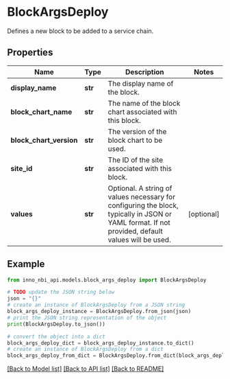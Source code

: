 # BlockArgsDeploy

Defines a new block to be added to a service chain.

## Properties

Name | Type | Description | Notes
------------ | ------------- | ------------- | -------------
**display_name** | **str** | The display name of the block. | 
**block_chart_name** | **str** | The name of the block chart associated with this block. | 
**block_chart_version** | **str** | The version of the block chart to be used. | 
**site_id** | **str** | The ID of the site associated with this block. | 
**values** | **str** | Optional. A string of values necessary for configuring the block, typically in JSON or YAML format. If not provided, default values will be used. | [optional] 

## Example

```python
from inno_nbi_api.models.block_args_deploy import BlockArgsDeploy

# TODO update the JSON string below
json = "{}"
# create an instance of BlockArgsDeploy from a JSON string
block_args_deploy_instance = BlockArgsDeploy.from_json(json)
# print the JSON string representation of the object
print(BlockArgsDeploy.to_json())

# convert the object into a dict
block_args_deploy_dict = block_args_deploy_instance.to_dict()
# create an instance of BlockArgsDeploy from a dict
block_args_deploy_from_dict = BlockArgsDeploy.from_dict(block_args_deploy_dict)
```
[[Back to Model list]](../README.md#documentation-for-models) [[Back to API list]](../README.md#documentation-for-api-endpoints) [[Back to README]](../README.md)


